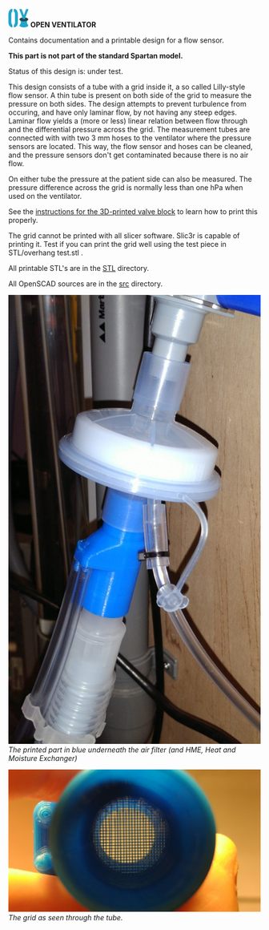 ![](../../images/OpenVentilatorLogoSmall.png) **OPEN VENTILATOR**

Contains documentation and a printable design for a flow sensor.

**This part is not part of the standard Spartan model.**

Status of this design is: under test.

This design consists of a tube with a grid inside it, a so called Lilly-style flow sensor. A thin tube is present on both side of the grid to measure the pressure on both sides. The design attempts to prevent turbulence from occuring, and have only laminar flow, by not having any steep edges. Laminar flow yields a (more or less) linear relation between flow through and the differential pressure across the grid. The measurement tubes are connected with with two 3 mm hoses to the ventilator where the pressure sensors are located. This way, the flow sensor and hoses can be cleaned, and the pressure sensors don't get contaminated because there is no air flow. 

On either tube the pressure at the patient side can also be measured. The pressure difference across the grid is normally less than one hPa when used on the ventilator.

See the [instructions for the 3D-printed valve block](../../03_Pneumatics/PrintedValveBlock/Instructions.md) to learn how to print this properly.

The grid cannot be printed with all slicer software. Slic3r is capable of printing it. Test if you can print the grid well using the test piece in STL/overhang test.stl .

All printable STL's are in the [STL](STL) directory.

All OpenSCAD sources are in the [src](src) directory.

![inline flow sensor](images/InlineFlowSensor.jpg)
<br>
_The printed part in blue underneath the air filter (and HME, Heat and Moisture Exchanger)_

![grid](images/Grid.jpg)
<br>
_The grid as seen through the tube._